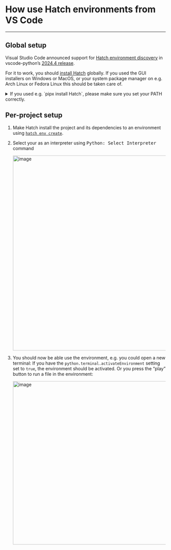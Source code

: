 # How use Hatch environments from VS Code

-----

## Global setup

Visual Studio Code announced support for [Hatch environment discovery][] in vscode-python’s [2024.4 release][].

For it to work, you should [install Hatch][] globally. If you used the GUI installers on Windows or MacOS, or your system package manager on e.g. Arch Linux or Fedora Linux this should be taken care of.

<details>
<summary>If you used e.g. `pipx install Hatch`, please make sure you set your PATH correctly.</summary>

If you cannot install Hatch system-wide, you might need to add `$HOME/.local/bin` to your PATH environment variable *for your graphical session*, not just your terminal. Check like this:

```console
$ pgrep bin/code  # or some other graphical application
1234
$ cat /proc/1234/environ | tr '\0' '\n' | grep -E '^PATH='
PATH=/usr/local/sbin:/usr/local/bin:/usr/sbin:/usr/bin:/sbin:/bin
```

If the the directory is not in there, you need to add it in your session startup script, in a way that depends on your desktop environment:

- [KDE Plasma](https://userbase.kde.org/Session_Environment_Variables)
- [GNOME](https://help.ubuntu.com/community/EnvironmentVariables#Session-wide_environment_variables)

</details>

## Per-project setup

1. Make Hatch install the project and its dependencies to an environment using [`hatch env create`][].

2. Select your as an interpreter using <kbd>Python: Select Interpreter</kbd> command

   <img width="611" alt="image" src="https://github.com/microsoft/vscode-python/assets/291575/a3414d81-f585-4c77-a2b4-c36163bf94b5">

3. You should now be able use the environment, e.g. you could open a new terminal: If you have the `python.terminal.activateEnvironment` setting set to `true`, the environment should be activated. Or you press the “play” button to run a file in the environment:

   <img width="512" alt="image" src="https://github.com/microsoft/vscode-python/assets/291575/808ae1f2-a13a-4ddc-a747-d4b347974555">

[Hatch environment discovery]: https://code.visualstudio.com/updates/v1_88#_hatch-environment-discovery
[2024.4 release]: https://github.com/microsoft/vscode-python/releases/tag/v2024.4.0
[install Hatch]: ../../install.md
[`hatch env create`]: ../../cli/reference.md#hatch-env-create
